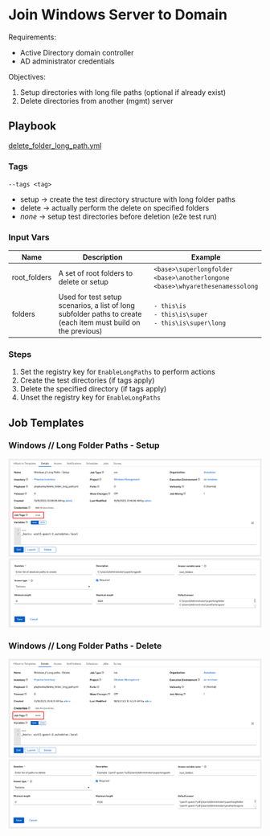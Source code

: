 # Join Windows Server to Domain

Requirements:
- Active Directory domain controller
- AD administrator credentials

Objectives:
1. Setup directories with long file paths (optional if already exist)
2. Delete directories from another (mgmt) server

## Playbook

[delete_folder_long_path.yml](../delete_folder_long_path.yml)

### Tags

`--tags <tag>`

- setup -> create the test directory structure with long folder paths
- delete -> actually perform the delete on specified folders
- _none_ -> setup test directories before deletion (e2e test run)

### Input Vars

| Name | Description | Example |
| --- | --- | --- |
| root_folders | A set of root folders to delete or setup | `<base>\superlongfolder`<br>`<base>\anotherlongone`<br>`<base>\whyarethesenamessolong` |
| folders | Used for test setup scenarios, a list of long subfolder paths to create (each item must build on the previous) | `- this\is`<br>`- this\is\super`<br>`- this\is\super\long` |

### Steps

1. Set the registry key for `EnableLongPaths` to perform actions
1. Create the test directories (if tags apply)
1. Delete the specified directory (if tags apply)
1. Unset the registry key for `EnableLongPaths`

## Job Templates

### Windows // Long Folder Paths - Setup

![Setup Job Template](./files/setup_job_template.png)
<br>
![Setup Job Survey](./files/setup_job_survey.png)

### Windows // Long Folder Paths - Delete

![Delete Job Template](./files/delete_job_template.png)
<br>
![Delete Job Survey](./files/delete_job_survey.png)